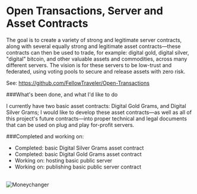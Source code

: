 Open Transactions, Server and Asset Contracts
=============================================

The goal is to create a variety of strong and legitimate server contracts, along with several equally strong and 
legitimate asset contracts—these contracts can then be used to trade, for example: digital gold, digital silver, "digital" 
bitcoin, and other valuable assets and commodities, across many different servers. The vision is for these servers 
to be low-trust and federated, using voting pools to secure and release assets with zero risk.

See: https://github.com/FellowTraveler/Open-Transactions

###What's been done, and what I'd like to do

I currently have two basic asset contracts: Digital Gold Grams, and Digital Silver Grams; I would like to develop
these asset contracts—as well as all of this project's future contracts—into proper technical and legal documents 
that can be used on plug and play for-profit servers.

###Completed and working on:
* Completed: basic Digital Silver Grams asset contract
* Completed: basic Digital Gold Grams asset contract
* Working on: hosting basic public server
* Working on: publishing basic public server contract

<br>
<img align="center" src="http://i49.tinypic.com/14vmoee.png" alt="Moneychanger" />


